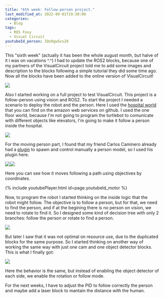 ```yaml
---
title: "6th week: Follow-person project."
last_modified_at: 2022-09-01T19:30:00
categories:
  - Blog
tags:
  - ROS Foxy
  - Visual Circuit
youtubeId_person: IQo9gwSxs28
---
```


This "sixth week" (actually it has been the whole august month, but halve of it i was on vacations ^.^) I had to update the ROS2 blocks, because one of my partners of the VisualCircuit project told me to add some images and description to the blocks following a simple tutorial they did some time ago. Now all the blocks have been added to the online version of VisualCircuit!

![](/2022-tfg-david-tapiador/images/ROS2_blocks_added.png)

Also I started working on a full project to test VisualCircuit. This project is a follow-person using vision and ROS2.
To start the project I needed a scenario to deploy the robot and the person. Here I used the [hospital world](https://github.com/aws-robotics/aws-robomaker-hospital-world) that you can find on the amazon web services on github. I used the one floor world, because I'm not going to program the turtlebot to comunicate with different objects like elevators, I'm going to make it follow a person inside the hospital.

![](/2022-tfg-david-tapiador/images/hospital_world.png)

For the moving person part, I found that my friend Carlos Caminero already had a [plugin](https://roboticslaburjc.github.io/2021-tfg-carlos-caminero/tfg/enero/semana-11/) to spawn and control manually a person model, so I used his plugin here.

![](/2022-tfg-david-tapiador/images/elman.png)![](/2022-tfg-david-tapiador/images/spawned.png)

Here you can see how it moves following a path using objectives by coordinates.

{% include youtubePlayer.html id=page.youtubeId_motor %}

Now, to program the robot I started thinking on the inside logic that the robot might follow.
The objective is to follow a person, but for that, we need to find the person, and if at the begining there is no person on vision, we need to rotate to find it.
So I designed some kind of decision tree with only 2 branches: follow the person or rotate to find a person.

![](/2022-tfg-david-tapiador/images/prev_model.png)

But later I saw that it was not optimal on resource use, due to the duplicated blocks for the same purpose. So I started thinking on another way of working the same way with just one cam and one object detector blocks. This is what I finally got:

![](/2022-tfg-david-tapiador/images/actual_model.png)

Here the behavior is the same, but instead of enabling the object detector of each side, we enable the rotation or follow mode.

For the next weeks, I have to adjust the PID to follow correctly the person and maybe add a laser block to mantain the distance with the human.